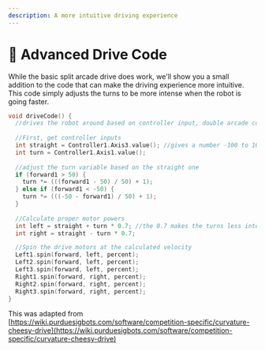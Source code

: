 ```yaml
---
description: A more intuitive driving experience
---
```


# 🚝 Advanced Drive Code

While the basic split arcade drive does work, we'll show you a small addition to the code that can make the driving experience more intuitive. This code simply adjusts the turns to be more intense when the robot is going faster.

```cpp
void driveCode() {
  //drives the robot around based on controller input, double arcade controls
  
  //First, get controller inputs
  int straight = Controller1.Axis3.value(); //gives a number -100 to 100
  int turn = Controller1.Axis1.value();
  
  //adjust the turn variable based on the straight one
  if (forward1 > 50) {
    turn *= (((forward1 - 50) / 50) + 1);
  } else if (forward1 < -50) {
    turn *= (((-50 - forward1) / 50) + 1);
  } 
  
  //Calculate proper motor powers
  int left = straight + turn * 0.7; //the 0.7 makes the turns less intense
  int right = straight - turn * 0.7;

  //Spin the drive motors at the calculated velocity
  Left1.spin(forward, left, percent);
  Left2.spin(forward, left, percent);
  Left3.spin(forward, left, percent);
  Right1.spin(forward, right, percent);
  Right2.spin(forward, right, percent);
  Right3.spin(forward, right, percent);
}
```

This was adapted from [https://wiki.purduesigbots.com/software/competition-specific/curvature-cheesy-drive](https://wiki.purduesigbots.com/software/competition-specific/curvature-cheesy-drive)
